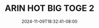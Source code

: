 --- 
title: "ARIN HOT BIG TOGE 2"
description: "video bokeh ARIN HOT BIG TOGE 2  tele full vidio new"
date: 2024-11-09T18:32:41-08:00
file_code: "pobbb8m7q3pt"
draft: false
cover: "szduh1kvaezsr7vv.jpg"
tags: ["ARIN", "HOT", "BIG", "TOGE", "bokep-indo", "bokep-viral", "bokep-ig"]
length: 1181
fld_id: "1482785"
foldername: "Arin super toge"
categories: ["Arin super toge"]
views: 0
---